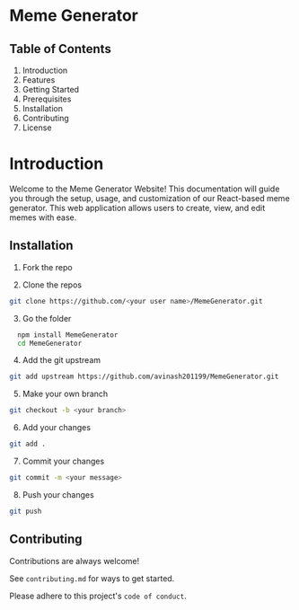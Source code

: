
# Meme Generator

## Table of Contents
1. Introduction
2. Features
3. Getting Started
4. Prerequisites
5. Installation
6. Contributing
7. License


# Introduction
Welcome to the Meme Generator Website! This documentation will guide you through the setup, usage, and customization of our React-based meme generator. This web application allows users to create, view, and edit memes with ease.
## Installation

1. Fork the repo

2. Clone the repos 
```bash 
git clone https://github.com/<your user name>/MemeGenerator.git
```
3. Go the folder

```bash
  npm install MemeGenerator
  cd MemeGenerator
```

4. Add the git upstream
```bash 
git add upstream https://github.com/avinash201199/MemeGenerator.git
```

5. Make your own branch
``` bash
git checkout -b <your branch> 
```

6. Add your changes
```bash 
git add .
```
7. Commit your changes
```bash 
git commit -m <your message>
```
8. Push your changes
```bash 
git push
```

## Contributing

Contributions are always welcome!

See `contributing.md` for ways to get started.

Please adhere to this project's `code of conduct`.

